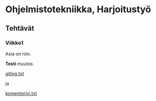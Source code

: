 # Ohjelmistotekniikka, Harjoitustyö
## Tehtävät
### Viikko1
Asia on niin.

<strong> Testi </strong> <em> muutos. </em> <br>



[gitlog.txt](https://github.com/JaakkoRE/ot-harjoitustyo/blob/master/laskarit/viikko1/gitlog.txt)

ja

[komentorivi.txt](https://github.com/JaakkoRE/ot-harjoitustyo/blob/master/laskarit/viikko1/komentorivi.txt)
